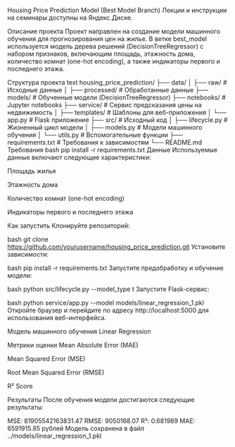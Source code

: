 Housing Price Prediction Model (Best Model Branch)
Лекции и инструкции на семинары доступны на Яндекс.Диске.

Описание проекта
Проект направлен на создание модели машинного обучения для прогнозирования цен на жилье.
В ветке best_model используется модель дерева решений (DecisionTreeRegressor) с набором признаков, включающим площадь, этажность дома, количество комнат (one-hot encoding), а также индикаторы первого и последнего этажа.

Структура проекта
text
housing_price_prediction/
├── data/
│   ├── raw/                # Исходные данные
│   ├── processed/          # Обработанные данные
├── models/                 # Обученные модели (DecisionTreeRegressor)
├── notebooks/              # Jupyter notebooks
├── service/                # Сервис предсказания цены на недвижимость
│   ├── templates/          # Шаблоны для веб-приложения
│   └── app.py              # Flask приложение
├── src/                    # Исходный код
│   ├── lifecycle.py        # Жизненный цикл модели
│   ├── models.py           # Модели машинного обучения
│   └── utils.py            # Вспомогательные функции
├── requirements.txt        # Требования к зависимостям
└── README.md
Требования
bash
pip install -r requirements.txt
Данные
Используемые данные включают следующие характеристики:

Площадь жилья

Этажность дома

Количество комнат (one-hot encoding)

Индикаторы первого и последнего этажа

Как запустить
Клонируйте репозиторий:

bash
git clone https://github.com/yourusername/housing_price_prediction.git
Установите зависимости:

bash
pip install -r requirements.txt
Запустите предобработку и обучение модели:

bash
python src/lifecycle.py --model_type t
Запустите Flask-сервис:

bash
python service/app.py --model models/linear_regression_1.pkl
Откройте браузер и перейдите по адресу http://localhost:5000 для использования веб-интерфейса.

Модель машинного обучения
Linear Regression

Метрики оценки
Mean Absolute Error (MAE)

Mean Squared Error (MSE)

Root Mean Squared Error (RMSE)

R² Score

Результаты
После обучения модели достигаются следующие результаты:

MSE: 81905542163831.47
RMSE: 9050168.07
R²: 0.681989
MAE: 6591915.85 рублей
Модель сохранена в файл ../models/linear_regression_1.pkl


